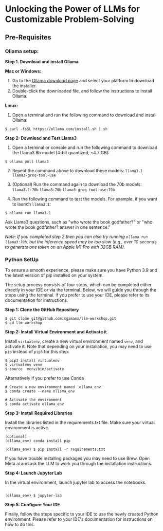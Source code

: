# Unlocking the Power of LLMs for Customizable Problem-Solving

## Pre-Requisites

### Ollama setup: 

**Step 1. Download and install Ollama**

**Mac or Windows:**
1. Go to the [Ollama download page](https://ollama.com/download) and select your platform to download the installer.
2. Double-click the downloaded file, and follow the instructions to install Ollama.

**Linux:**

1. Open a terminal and run the following command to download and install Ollama:

```
$ curl -fsSL https://ollama.com/install.sh | sh
```

**Step 2: Download and Test Llama3**

1. Open a terminal or console and run the following command to download the Llama3 8b model (4-bit quantized, ~4.7 GB):

```
$ ollama pull llama3
```

2. Repeat the command above to download these models: `llama3.1` `llama3-groq-tool-use`
   
3. (Optional) Run the command again to download the 70b models: `llama3.1:70b` `llama3:70b` `llama3-groq-tool-use:70b`

4. Run the following command to test the models. For example, if you want to launch `llama3.1`:

```
$ ollama run llama3.1
```

Ask Llama3 questions, such as "who wrote the book godfather?" or "who wrote the book godfather? answer in one sentence."

*Note: If you completed step 2 then you can also try running `ollama run llama3:70b`, but the inference speed may be too slow (e.g., over 10 seconds to generate one token on an Apple M1 Pro with 32GB RAM).*

### Python SetUp

To ensure a smooth experience, please make sure you have Python 3.9 and the latest version of pip installed on your system.

The setup process consists of four steps, which can be completed either directly in your IDE or via the terminal. Below, we will guide you through the steps using the terminal. If you prefer to use your IDE, please refer to its documentation for instructions.


**Step 1: Clone the GitHub Repository**

```{SSH}
$ git clone git@github.com:cgamamx/llm-workshop.git
$ cd llm-workshop
```

**Step 2: Install Virtual Environment and Activate it**
   
Install `virtualenv`, create a new virtual environment named `venv`, and activate it. Note that depending on your installation, you may need to use `pip` instead of `pip3` for this step:


```{SSH}
$ pip3 install virtualenv
$ virtualenv venv
$ source  venv/bin/activate
```

Alternatively if you prefer to use Conda
```
# Create a new environment named 'ollama_env'
$ conda create --name ollama_env

# Activate the environment
$ conda activate ollama_env
```

**Step 3: Install Required Libraries**

Install the libraries listed in the requirements.txt file. Make sure your virtual environment is active.


```{SSH}
[optional]
(ollama_env) conda install pip

(ollama_env) $ pip install -r requirements.txt
```

If you have trouble installing packages you may need to use Brew. Open Meta.ai and ask the LLM to work you through the installation instructions.


**Step 4: Launch Jupyter Lab**

In the virtual environment, launch jupyter lab to access the notebooks. 

```{SSH}

(ollama_env) $ jupyter-lab
```

**Step 5: Configure Your IDE** 

Finally, follow the steps specific to your IDE to use the newly created Python environment. Please refer to your IDE's documentation for instructions on how to do this.
